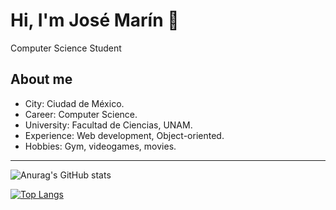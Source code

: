 # Hi, I'm José Marín 🌴

Computer Science Student

## About me

- City: Ciudad de México.
- Career: Computer Science.
- University: Facultad de Ciencias, UNAM.
- Experience: Web development, Object-oriented.
- Hobbies: Gym, videogames, movies.

<!--
## Find me on

[![](https://img.shields.io/badge/linkedin-%230077B5.svg?style=for-the-badge&logo=linkedin)](https://www.linkedin.com/in/jos%C3%A9-mar%C3%ADn-372b75244/)
-->
---

![Anurag's GitHub stats](https://github-readme-stats.vercel.app/api?username=Jose2432&show_icons=true&theme=radical)

[![Top Langs](https://github-readme-stats.vercel.app/api/top-langs/?username=Jose2432&theme=radical)](https://github.com/Jose2432/github-readme-stats)

<!--
**Negrita** <br>
*Cursiva* <br>
~~Tachado~~ <br>
**Negrita en *cursiva*** <br>

## Etiquetas
<p>
  <a href="https://badge.fury.io/js/electron-markdownify">
    <img src="https://badge.fury.io/js/electron-markdownify.svg"
         alt="Gitter">
  </a>
  <a href="https://gitter.im/amitmerchant1990/electron-markdownify"><img src="https://badges.gitter.im/amitmerchant1990/electron-markdownify.svg"></a>
  <a href="https://saythanks.io/to/bullredeyes@gmail.com">
      <img src="https://img.shields.io/badge/SayThanks.io-%E2%98%BC-1EAEDB.svg">
  </a>
  <a href="https://www.paypal.me/AmitMerchant">
    <img src="https://img.shields.io/badge/$-donate-ff69b4.svg?maxAge=2592000&amp;style=flat">
  </a>
</p>

<p align="center">
  <a href="#sección-1">Sección 1</a> •
  <a href="#lista-de-links">Lista de links</a> •
  <a href="#si-te-sirvió">Si te sirvió</a>
</p>

## Sección 1

Este es un [enlace](https://www.google.com/)

```bash
# Comentario para ejecutar codigo 1
$ linea de codigo en la terminal

# Comentario para ejecutar codigo 2
$ linea de codigo en la terminal

# Comentario para ejecutar codigo 3
$ linea de codigo en la terminal
```

> **Nota**
> Aqui puedo agregar una `nota` por si la necesito.

## Lista de links

- [Electron](http://electron.atom.io/)
- [Node.js](https://nodejs.org/)



## Si te sirvió

<a href="https://www.buymeacoffee.com/5Zn8Xh3l9" target="_blank"><img src="https://www.buymeacoffee.com/assets/img/custom_images/purple_img.png" alt="Buy Me A Coffee" style="height: 41px !important;width: 174px !important;box-shadow: 0px 3px 2px 0px rgba(190, 190, 190, 0.5) !important;-webkit-box-shadow: 0px 3px 2px 0px rgba(190, 190, 190, 0.5) !important;" ></a>
-->

